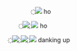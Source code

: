 

⠀⠀ ⠀  ⠀ ҉![](https://static-cdn.jtvnw.net/emoticons/v2/emotesv2_60b9b80e736e43d8a2380489502251ba/default/dark/2.0) ho

⠀⠀ ҉![](https://static-cdn.jtvnw.net/emoticons/v2/emotesv2_60b9b80e736e43d8a2380489502251ba/default/dark/2.0) ҉![](https://static-cdn.jtvnw.net/emoticons/v2/emotesv2_60b9b80e736e43d8a2380489502251ba/default/dark/2.0) ho⠀⠀⠀⠀
⠀⠀ ⠀ ⠀
⠀ ⠀ ⠀ ⠀ ⠀ ⠀ ⠀ ⠀ ⠀


҉![](https://static-cdn.jtvnw.net/emoticons/v2/emotesv2_60b9b80e736e43d8a2380489502251ba/default/dark/2.0) ҉![](https://static-cdn.jtvnw.net/emoticons/v2/emotesv2_60b9b80e736e43d8a2380489502251ba/default/dark/2.0) ҉![](https://static-cdn.jtvnw.net/emoticons/v2/emotesv2_60b9b80e736e43d8a2380489502251ba/default/dark/2.0) danking up
